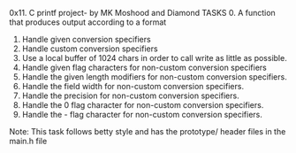 0x11. C printf project- by MK Moshood and Diamond 
TASKS
0. A function that produces output according to a format
1. Handle given conversion specifiers
2. Handle custom conversion specifiers
3. Use a local buffer of 1024 chars in order to call write as little as possible.
4. Handle given flag characters for non-custom conversion specifiers
5. Handle the given length modifiers for non-custom conversion specifiers.
6. Handle the field width for non-custom conversion specifiers.
7. Handle the precision for non-custom conversion specifiers.
8. Handle the 0 flag character for non-custom conversion specifiers.
9. Handle the - flag character for non-custom conversion specifiers.

Note: This task follows betty style and has the prototype/ header files in the main.h file
